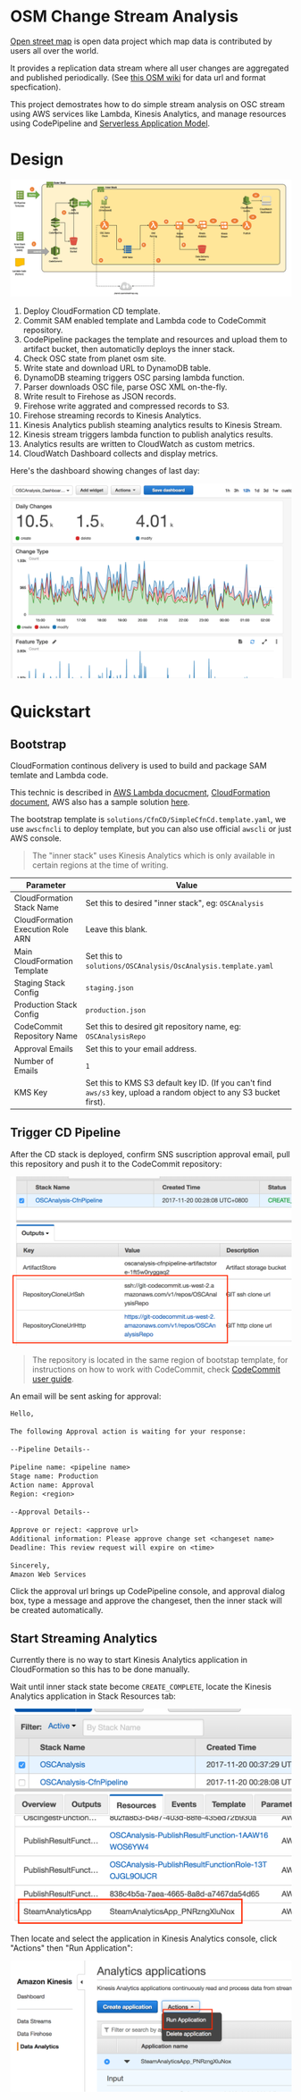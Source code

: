 # OSM Change Stream Analysis


[Open street map](http://www.openstreetmap.org/) is open data project which
map data is contributed by users all over the world.

It provides a replication data stream where all user changes are aggregated
and published periodically. (See [this OSM wiki](http://wiki.openstreetmap.org/wiki/Planet.osm/diffs) 
for data url and format specfication).

This project demostrates how to do simple stream analysis on OSC stream using 
AWS services like Lambda, Kinesis Analytics, and manage resources using 
CodePipeline and [Serverless Application Model](https://github.com/awslabs/serverless-application-model).

# Design

![Architecture](assets/architect-v1-fs8.png)

1. Deploy CloudFormation CD template.
2. Commit SAM enabled template and Lambda code to CodeCommit repository.
3. CodePipeline packages the template and resources and upload them to artifact bucket, then automaticlly deploys the inner stack.
4. Check OSC state from planet osm site.
5. Write state and download URL to DynamoDB table.
6. DynamoDB steaming triggers OSC parsing lambda function.
7. Parser downloads OSC file, parse OSC XML on-the-fly.
8. Write result to Firehose as JSON records.
9. Firehose write aggrated and compressed records to S3.
10. Firehose streaming records to Kinesis Analytics.
11. Kinesis Analytics publish steaming analytics results to Kinesis Stream.
12. Kinesis stream triggers lambda function to publish analytics results.
13. Analytics results are written to CloudWatch as custom metrics.
14. CloudWatch Dashboard collects and display metrics.

Here's the dashboard showing changes of last day:

![Dashboard](assets/dashboard-v1-fs8.png)

# Quickstart

## Bootstrap
CloudFormation continous delivery is used to build and package SAM temlate and Lambda code.

This technic is described in [AWS Lambda docucment](http://docs.aws.amazon.com/lambda/latest/dg/deploying-lambda-apps.html), [CloudFormation document](http://docs.aws.amazon.com/AWSCloudFormation/latest/UserGuide/continuous-delivery-codepipeline.html), AWS also has a sample solution [here](https://github.com/awslabs/codepipeline-nested-cfn).

The bootstrap template is `solutions/CfnCD/SimpleCfnCd.template.yaml`, we use `awscfncli` to deploy template, but you can also use official `awscli` or just AWS console.

> The "inner stack" uses Kinesis Analytics which is only available in certain regions at the time of writing.

Parameter                  | Value         
-------------------------- | -------------
CloudFormation Stack Name  | Set this to desired "inner stack", eg: `OSCAnalysis`
CloudFormation Execution Role ARN | Leave this blank.
Main CloudFormation Template | Set this to `solutions/OSCAnalysis/OscAnalysis.template.yaml`
Staging Stack Config | `staging.json`
Production Stack Config | `production.json`
CodeCommit Repository Name | Set this to desired git repository name, eg: `OSCAnalysisRepo`
Approval Emails | Set this to your email address.
Number of Emails | `1`
KMS Key | Set this to KMS S3 default key ID.  (If you can't find `aws/s3` key, upload a random object to any S3 bucket first).


## Trigger CD Pipeline 

After the CD stack is deployed, confirm SNS suscription approval email, pull this repository and push it to the CodeCommit repository:

![CodeCommit](assets/codecommit-endpoint-v1-fs8.png)

> The repository is located in the same region of bootstap template, for instructions on how to work with CodeCommit, check  [CodeCommit user guide](http://docs.aws.amazon.com/codecommit/latest/userguide/setting-up.html).

An email will be sent asking for approval:

	Hello,
	
	The following Approval action is waiting for your response:
	
	--Pipeline Details--
	
	Pipeline name: <pipeline name>
	Stage name: Production
	Action name: Approval
	Region: <region>
	
	--Approval Details--
	
	Approve or reject: <approve url>
	Additional information: Please approve change set <changeset name>
	Deadline: This review request will expire on <time>
	
	Sincerely,
	Amazon Web Services

Click the approval url brings up CodePipeline console, and approval dialog box, type a message and approve the changeset, then the inner stack will be created automatically.

## Start Streaming Analytics

Currently there is no way to start Kinesis Analytics application in CloudFormation so this has to be done manually.

Wait until inner stack state become `CREATE_COMPLETE`, locate the Kinesis Analytics application in Stack Resources tab:

![KinesisAnalytics](assets/stream-analytics-v1-fs8.png)

Then locate and select the application in Kinesis Analytics console, click "Actions" then "Run Application":

![KinesisAnalytics](assets/run-app-v1-fs8.png)
